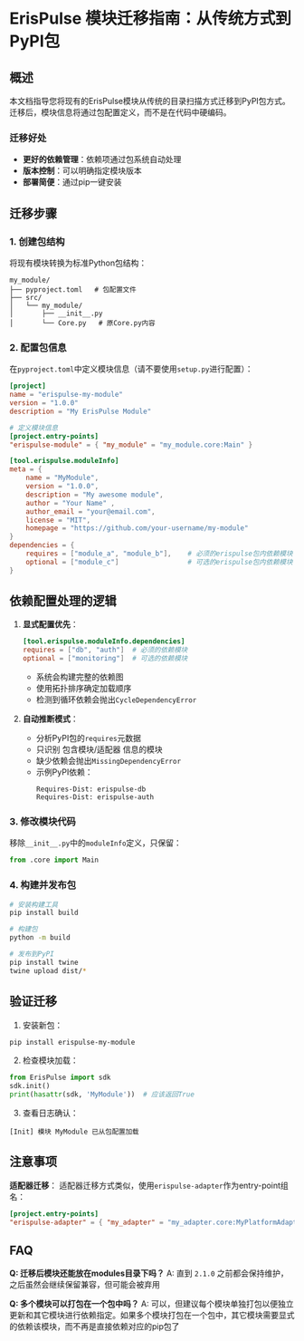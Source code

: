 # ErisPulse 模块迁移指南：从传统方式到PyPI包

## 概述

本文档指导您将现有的ErisPulse模块从传统的目录扫描方式迁移到PyPI包方式。迁移后，模块信息将通过包配置定义，而不是在代码中硬编码。

### 迁移好处
- **更好的依赖管理**：依赖项通过包系统自动处理
- **版本控制**：可以明确指定模块版本
- **部署简便**：通过pip一键安装

## 迁移步骤

### 1. 创建包结构

将现有模块转换为标准Python包结构：

```
my_module/
├── pyproject.toml   # 包配置文件
├── src/
│   └── my_module/
│       ├── __init__.py
│       └── Core.py   # 原Core.py内容
```

### 2. 配置包信息

在`pyproject.toml`中定义模块信息（请不要使用`setup.py`进行配置）：

```toml
[project]
name = "erispulse-my-module"
version = "1.0.0"
description = "My ErisPulse Module"

# 定义模块信息
[project.entry-points]
"erispulse-module" = { "my_module" = "my_module.core:Main" }

[tool.erispulse.moduleInfo]
meta = { 
    name = "MyModule",
    version = "1.0.0", 
    description = "My awesome module", 
    author = "Your Name" ,
    author_email = "your@email.com",
    license = "MIT",
    homepage = "https://github.com/your-username/my-module"
}
dependencies = { 
    requires = ["module_a", "module_b"],    # 必须的erispulse包内依赖模块
    optional = ["module_c"]                 # 可选的erispulse包内依赖模块
}
```

## 依赖配置处理的逻辑

1. **显式配置优先**：
   ```toml
   [tool.erispulse.moduleInfo.dependencies]
   requires = ["db", "auth"]  # 必须的依赖模块
   optional = ["monitoring"]  # 可选的依赖模块
   ```
   - 系统会构建完整的依赖图
   - 使用拓扑排序确定加载顺序
   - 检测到循环依赖会抛出`CycleDependencyError`

2. **自动推断模式**：
   - 分析PyPI包的`requires`元数据
   - 只识别 包含模块/适配器 信息的模块
   - 缺少依赖会抛出`MissingDependencyError`
   - 示例PyPI依赖：
     ```text
     Requires-Dist: erispulse-db
     Requires-Dist: erispulse-auth
     ```

### 3. 修改模块代码

移除`__init__.py`中的`moduleInfo`定义，只保留：

```python
from .core import Main
```

### 4. 构建并发布包

```bash
# 安装构建工具
pip install build

# 构建包
python -m build

# 发布到PyPI
pip install twine
twine upload dist/*
```

## 验证迁移

1. 安装新包：
```bash
pip install erispulse-my-module
```

2. 检查模块加载：
```python
from ErisPulse import sdk
sdk.init()
print(hasattr(sdk, 'MyModule'))  # 应该返回True
```

3. 查看日志确认：
```
[Init] 模块 MyModule 已从包配置加载
```

## 注意事项
**适配器迁移**：
适配器迁移方式类似，使用`erispulse-adapter`作为entry-point组名：

```toml
[project.entry-points]
"erispulse-adapter" = { "my_adapter" = "my_adapter.core:MyPlatformAdapter" }
```

## FAQ

**Q: 迁移后模块还能放在modules目录下吗？**
A: 直到 `2.1.0` 之前都会保持维护，之后虽然会继续保留兼容，但可能会被弃用

**Q: 多个模块可以打包在一个包中吗？**
A: 可以，但建议每个模块单独打包以便独立更新和其它模块进行依赖指定。如果多个模块打包在一个包中，其它模块需要显式的依赖该模块，而不再是直接依赖对应的pip包了
